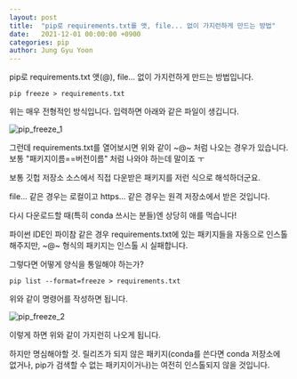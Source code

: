 ```yaml
---
layout: post
title:  "pip로 requirements.txt를 앳, file... 없이 가지런하게 만드는 방법"
date:   2021-12-01 00:00:00 +0900
categories: pip
author: Jung Gyu Yoon
---
```


pip로 requirements.txt 앳(@), file... 없이 가지런하게 만드는 방법입니다.

```
pip freeze > requirements.txt
```
위는 매우 전형적인 방식입니다. 입력하면 아래와 같은 파일이 생깁니다.

![pip_freeze_1]({{site.url}}/images/pip_freeze_1.png)

그런데 requirements.txt를 열어보시면 위와 같이 ~@~ 처럼 나오는 경우가 있습니다.
보통 "패키지이름==버전이름" 처럼 나와야 하는데 말이죠 ㅜ

보통 깃헙 저장소 소스에서 직접 다운받은 패키지를 저런 식으로 해석하더군요.

file... 같은 경우는 로컬이고 https... 같은 경우는 원격 저장소에서 받은 것입니다.

다시 다운로드할 때(특히 conda 쓰시는 분들)엔 상당히 애를 먹습니다! 

파이썬 IDE인 파이참 같은 경우 requirements.txt에 있는 패키지들을 자동으로 인스톨해주지만, ~@~ 형식의 패키지는 인스톨 시 실패합니다.

그렇다면 어떻게 양식을 통일해야 하는가?

```pip list --format=freeze > requirements.txt```

위와 같이 명령어를 작성하면 됩니다.

![pip_freeze_2]({{site.url}}/images/pip_freeze_2.png)

이렇게 하면 위와 같이 가지런히 나오게 됩니다.

하지만 명심해야할 것. 릴리즈가 되지 않은 패키지(conda를 쓴다면 conda 저장소에 없거나, pip가 검색할 수 없는 패키지이거나)는 여전히 인스톨되지 않을 것입니다.


